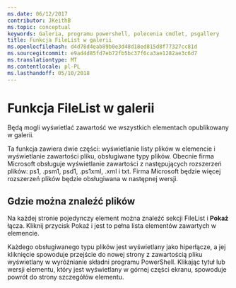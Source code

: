 ```yaml
---
ms.date: 06/12/2017
contributor: JKeithB
ms.topic: conceptual
keywords: Galeria, programu powershell, polecenia cmdlet, psgallery
title: Funkcja FileList w galerii
ms.openlocfilehash: d4d78d4eab89b0e3d48d18ed815d8f77327cc81d
ms.sourcegitcommit: e9ad4d85fd7eb72fb5bc37f6ca3ae1282ae3c6d7
ms.translationtype: MT
ms.contentlocale: pl-PL
ms.lasthandoff: 05/10/2018
---
```

# <a name="filelist-feature-in-the-gallery"></a>Funkcja FileList w galerii

Będą mogli wyświetlać zawartość we wszystkich elementach opublikowany w galerii.

Ta funkcja zawiera dwie części: wyświetlanie listy plików w elemencie i wyświetlanie zawartości pliku, obsługiwane typy plików. Obecnie firma Microsoft obsługuje wyświetlanie zawartości z następujących rozszerzeń plików: ps1, .psm1, psd1, .ps1xml, .xml i txt. Firma Microsoft będzie więcej rozszerzeń plików będzie obsługiwana w następnej wersji.

## <a name="where-to-find-filelist"></a>Gdzie można znaleźć plików

Na każdej stronie pojedynczy element można znaleźć sekcji FileList i **Pokaż** łącza. Kliknij przycisk Pokaż i jest to pełna lista elementów zawartych w elemencie.

Każdego obsługiwanego typu plików jest wyświetlany jako hiperłącze, a jej kliknięcie spowoduje przejście do nowej strony z zawartością pliku wyświetlany w wyróżnianie składni programu PowerShell. Klikając tytuł lub wersji elementu, który jest wyświetlany w górnej części ekranu, spowoduje powrót do strony szczegółów elementu.